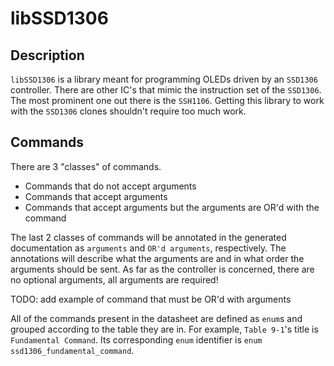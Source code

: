 libSSD1306
=======

Description
-----------
`libSSD1306` is a library meant for programming OLEDs driven by an
`SSD1306` controller. There are other IC's that mimic the instruction set of
the `SSD1306`. The most prominent one out there is the `SSH1106`. Getting this
library to work with the `SSD1306` clones shouldn't require too much work.

Commands
--------
There are 3 "classes" of commands.

* Commands that do not accept arguments
* Commands that accept arguments
* Commands that accept arguments but the arguments are OR'd with the command

The last 2 classes of commands will be annotated in the generated documentation
as `arguments` and `OR'd arguments`, respectively. The annotations will describe
what the arguments are and in what order the arguments should be sent. As
far as the controller is concerned, there are no optional arguments, all
arguments are required!

TODO: add example of command that must be OR'd with arguments

All of the commands present in the datasheet are defined as `enum`s and grouped
according to the table they are in. For example, `Table 9-1`'s title is
`Fundamental Command`. Its corresponding `enum` identifier is `enum
ssd1306_fundamental_command`.
